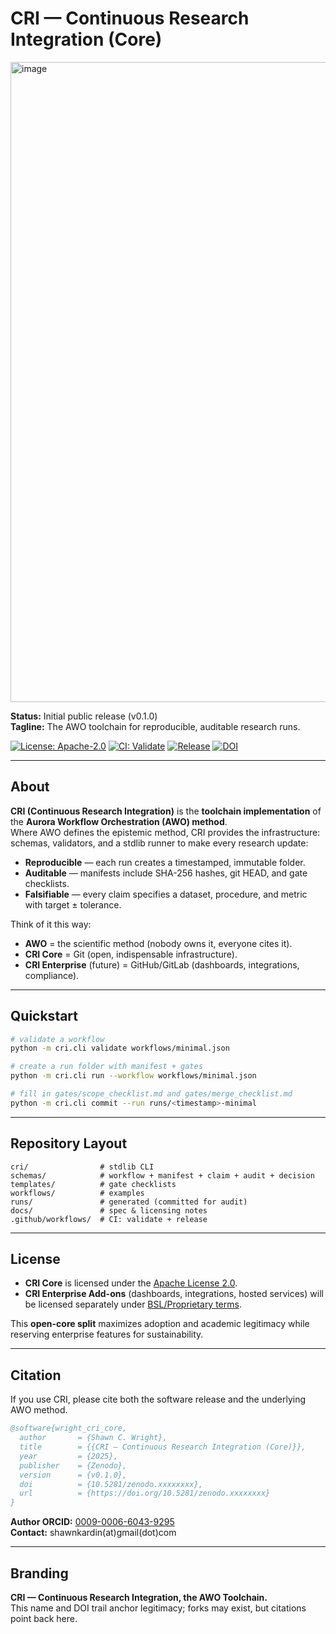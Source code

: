 # CRI — Continuous Research Integration (Core)

<img width="1536" height="1024" alt="image" src="https://github.com/user-attachments/assets/adfb0b5f-c2ad-4e3d-8220-2e79e25b4b36" />


**Status:** Initial public release (v0.1.0)  
**Tagline:** The AWO toolchain for reproducible, auditable research runs.

[![License: Apache-2.0](https://img.shields.io/badge/License-Apache_2.0-blue.svg)](#license)
[![CI: Validate](https://github.com/OWNER/REPO/actions/workflows/cri-validate.yml/badge.svg)](https://github.com/Wright-Shawn/cri-core/actions/workflows/cri-validate.yml)
[![Release](https://github.com/OWNER/REPO/actions/workflows/release.yml/badge.svg)](https://github.com/Wright-Shawn/cri-core/actions/workflows/release.yml)
[![DOI](https://zenodo.org/badge/DOI/10.5281/zenodo.xxxxxxxx.svg)](https://doi.org/10.5281/zenodo.xxxxxxxx)

---

## About

**CRI (Continuous Research Integration)** is the **toolchain implementation** of the **Aurora Workflow Orchestration (AWO) method**.  
Where AWO defines the epistemic method, CRI provides the infrastructure: schemas, validators, and a stdlib runner to make every research update:

- **Reproducible** — each run creates a timestamped, immutable folder.  
- **Auditable** — manifests include SHA-256 hashes, git HEAD, and gate checklists.  
- **Falsifiable** — every claim specifies a dataset, procedure, and metric with target ± tolerance.  

Think of it this way:
- **AWO** = the scientific method (nobody owns it, everyone cites it).  
- **CRI Core** = Git (open, indispensable infrastructure).  
- **CRI Enterprise** (future) = GitHub/GitLab (dashboards, integrations, compliance).  

---

## Quickstart

```bash
# validate a workflow
python -m cri.cli validate workflows/minimal.json

# create a run folder with manifest + gates
python -m cri.cli run --workflow workflows/minimal.json

# fill in gates/scope_checklist.md and gates/merge_checklist.md
python -m cri.cli commit --run runs/<timestamp>-minimal
```

---

## Repository Layout

```
cri/                # stdlib CLI
schemas/            # workflow + manifest + claim + audit + decision
templates/          # gate checklists
workflows/          # examples
runs/               # generated (committed for audit)
docs/               # spec & licensing notes
.github/workflows/  # CI: validate + release
```

---

## License

- **CRI Core** is licensed under the [Apache License 2.0](LICENSE).  
- **CRI Enterprise Add-ons** (dashboards, integrations, hosted services) will be licensed separately under [BSL/Proprietary terms](LICENSE-ENTERPRISE.md).  

This **open-core split** maximizes adoption and academic legitimacy while reserving enterprise features for sustainability.

---

## Citation

If you use CRI, please cite both the software release and the underlying AWO method.

```bibtex
@software{wright_cri_core,
  author       = {Shawn C. Wright},
  title        = {{CRI — Continuous Research Integration (Core)}},
  year         = {2025},
  publisher    = {Zenodo},
  version      = {v0.1.0},
  doi          = {10.5281/zenodo.xxxxxxxx},
  url          = {https://doi.org/10.5281/zenodo.xxxxxxxx}
}
```

**Author ORCID:** [0009-0006-6043-9295](https://orcid.org/0009-0006-6043-9295)  
**Contact:** shawnkardin(at)gmail(dot)com  

---

## Branding

**CRI — Continuous Research Integration, the AWO Toolchain.**  
This name and DOI trail anchor legitimacy; forks may exist, but citations point back here.
